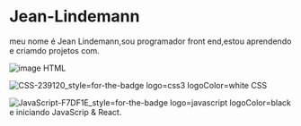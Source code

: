 # Jean-Lindemann

meu nome é Jean Lindemann,sou programador front end,estou aprendendo e criamdo projetos com.

 ![image](https://github.com/Jeanlindemann/Jean-Lindemann/assets/162126974/7026d124-ef3e-425f-8da8-b02d916d8a23) HTML

   ![CSS-239120_style=for-the-badge logo=css3 logoColor=white](https://github.com/Jeanlindemann/Jean-Lindemann/assets/162126974/708ffda9-370d-4959-a0c1-8f1f388138e9)
 CSS 
  
 ![JavaScript-F7DF1E_style=for-the-badge logo=javascript logoColor=black](https://github.com/Jeanlindemann/Jean-Lindemann/assets/162126974/01bf628f-1ab5-4c54-b037-43d0e13b70e2)
 e iniciando JavaScrip & React.
